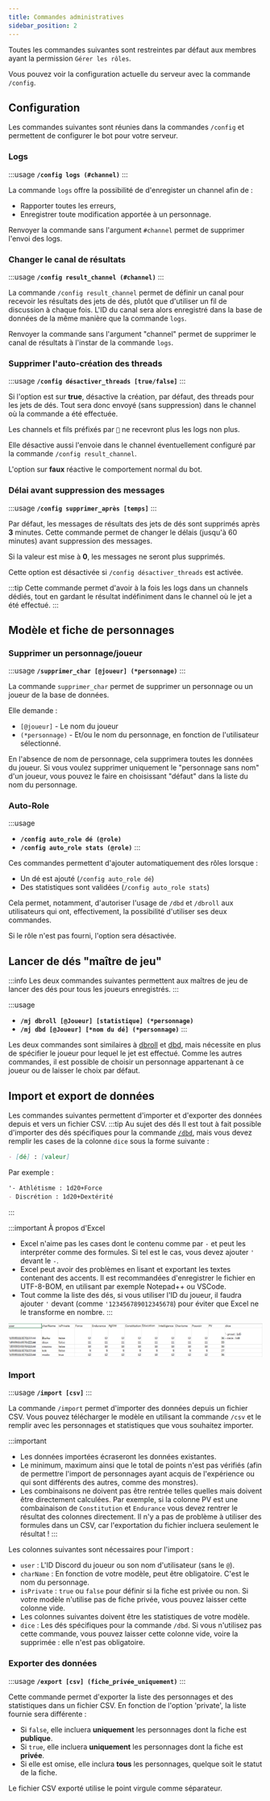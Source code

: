 ```yaml
---
title: Commandes administratives
sidebar_position: 2
---
```


Toutes les commandes suivantes sont restreintes par défaut aux membres ayant la permission `Gérer les rôles`.

Vous pouvez voir la configuration actuelle du serveur avec la commande `/config`.

## Configuration

Les commandes suivantes sont réunies dans la commandes `/config` et permettent de configurer le bot pour votre serveur.

### Logs

:::usage
**`/config logs (#channel)`**
:::

La commande `logs` offre la possibilité de d'enregister un channel afin de : 
- Rapporter toutes les erreurs,
- Enregistrer toute modification apportée à un personnage.

Renvoyer la commande sans l'argument `#channel` permet de supprimer l'envoi des logs.

### Changer le canal de résultats

:::usage
**`/config result_channel (#channel)`**
:::

La commande `/config result_channel` permet de définir un canal pour recevoir les résultats des jets de dés, plutôt que d'utiliser un fil de discussion à chaque fois. L'ID du canal sera alors enregistré dans la base de données de la même manière que la commande `logs`.

Renvoyer la commande sans l'argument "channel" permet de supprimer le canal de résultats à l'instar de la commande `logs`.

### Supprimer l'auto-création des threads

:::usage
**`/config désactiver_threads [true/false]`**
:::

Si l'option est sur **true**, désactive la création, par défaut, des threads pour les jets de dés. Tout sera donc envoyé (sans suppression) dans le channel où la commande a été effectuée.

Les channels et fils préfixés par `🎲` ne recevront plus les logs non plus.

Elle désactive aussi l'envoie dans le channel éventuellement configuré par la commande `/config result_channel`.

L'option sur **faux** réactive le comportement normal du bot.

### Délai avant suppression des messages

:::usage
**`/config supprimer_après [temps]`**
:::

Par défaut, les messages de résultats des jets de dés sont supprimés après **3** minutes. Cette commande permet de changer le délais (jusqu'à 60 minutes) avant suppression des messages.

Si la valeur est mise à **0**, les messages ne seront plus supprimés.

Cette option est désactivée si `/config désactiver_threads` est activée.

:::tip
Cette commande permet d'avoir à la fois les logs dans un channels dédiés, tout en gardant le résultat indéfiniment dans le channel où le jet a été effectué.
:::

## Modèle et fiche de personnages
### Supprimer un personnage/joueur 

:::usage
**`/supprimer_char [@joueur] (*personnage)`**
:::

La commande `supprimer_char` permet de supprimer un personnage ou un joueur de la base de données. 

Elle demande :
- `[@joueur]` - Le nom du joueur
- `(*personnage)` - Et/ou le nom du personnage, en fonction de l'utilisateur sélectionné.

En l'absence de nom de personnage, cela supprimera toutes les données du joueur. Si vous voulez supprimer uniquement le "personnage sans nom" d'un joueur, vous pouvez le faire en choisissant "défaut" dans la liste du nom du personnage.

### Auto-Role

:::usage
- **`/config auto_role dé (@role)`**
- **`/config auto_role stats (@role)`**
:::

Ces commandes permettent d'ajouter automatiquement des rôles lorsque :
- Un dé est ajouté (`/config auto_role dé`)
- Des statistiques sont validées (`/config auto_role stats`)

Cela permet, notamment, d'autoriser l'usage de `/dbd` et `/dbroll` aux utilisateurs qui ont, effectivement, la possibilité d'utiliser ses deux commandes.

Si le rôle n'est pas fourni, l'option sera désactivée.

## Lancer de dés "maître de jeu"

:::info
Les deux commandes suivantes permettent aux maîtres de jeu de lancer des dés pour tous les joueurs enregistrés.
:::

:::usage
- **`/mj dbroll [@Joueur] [statistique] (*personnage)`**
- **`/mj dbd [@Joueur] [*nom du dé] (*personnage)`**
:::

Les deux commandes sont similaires à [dbroll](./model#dbroll-dbroll) et [dbd](./model#dbd-dbd), mais nécessite en plus de spécifier le joueur pour lequel le jet est effectué. Comme les autres commandes, il est possible de choisir un personnage appartenant à ce joueur ou de laisser le choix par défaut.

## Import et export de données

Les commandes suivantes permettent d'importer et d'exporter des données depuis et vers un fichier CSV.
:::tip Au sujet des dés
Il est tout à fait possible d'importer des dés spécifiques pour la commande [`/dbd`](./model.mdx#dbd), mais vous devez remplir les cases de la colonne `dice` sous la forme suivante :
```md
- [dé] : [valeur]
```
Par exemple :
```md
'- Athlétisme : 1d20+Force
- Discrétion : 1d20+Dextérité
```
:::

:::important À propos d'Excel
- Excel n'aime pas les cases dont le contenu comme par `-` et peut les interpréter comme des formules. Si tel est le cas, vous devez ajouter `'` devant le `-`.
- Excel peut avoir des problèmes en lisant et exportant les textes contenant des accents. Il est recommandées d'enregistrer le fichier en UTF-8-BOM, en utilisant par exemple Notepad++ ou VSCode.
- Tout comme la liste des dés, si vous utiliser l'ID du joueur, il faudra ajouter `'` devant (comme `'123456789012345678`) pour éviter que Excel ne le transforme en nombre.
:::

![Example](/assets/csv/example.png)

### Import

:::usage
**`/import [csv]`**
:::

La commande `/import` permet d'importer des données depuis un fichier CSV. Vous pouvez télécharger le modèle en utilisant la commande `/csv` et le remplir avec les personnages et statistiques que vous souhaitez importer.

:::important
- Les données importées écraseront les données existantes.
- Le minimum, maximum ainsi que le total de points n'est pas vérifiés (afin de permettre l'import de personnages ayant acquis de l'expérience ou qui sont différents des autres, comme des monstres).
- Les combinaisons ne doivent pas être rentrée telles quelles mais doivent être directement calculées. Par exemple, si la colonne PV est une combainaison de `Constitution` et `Endurance` vous devez rentrer le résultat des colonnes directement. Il n'y a pas de problème à utiliser des formules dans un CSV, car l'exportation du fichier incluera seulement le résultat !
:::

Les colonnes suivantes sont nécessaires pour l'import :
- `user` : L'ID Discord du joueur ou son nom d'utilisateur (sans le `@`).
- `charName` : En fonction de votre modèle, peut être obligatoire. C'est le nom du personnage.
- `isPrivate` : `true` ou `false` pour définir si la fiche est privée ou non. Si votre modèle n'utilise pas de fiche privée, vous pouvez laisser cette colonne vide.
- Les colonnes suivantes doivent être les statistiques de votre modèle.
- `dice` : Les dés spécifiques pour la commande `/dbd`. Si vous n'utilisez pas cette commande, vous pouvez laisser cette colonne vide, voire la supprimée : elle n'est pas obligatoire. 

### Exporter des données

:::usage
**`/export [csv] (fiche_privée_uniquement)`**
:::

Cette commande permet d'exporter la liste des personnages et des statistiques dans un fichier CSV. 
En fonction de l'option 'private', la liste fournie sera différente : 
- Si `false`, elle incluera **uniquement** les personnages dont la fiche est **publique**.
- Si `true`, elle incluera **uniquement** les personnages dont la fiche est **privée**.
- Si elle est omise, elle inclura **tous** les personnages, quelque soit le statut de la fiche.

Le fichier CSV exporté utilise le point virgule comme séparateur.